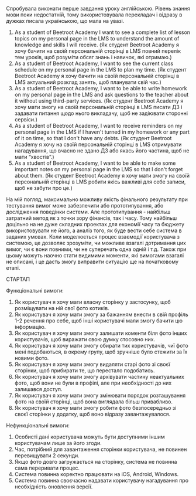 Спробувала виконати перше завдання уроку англійською. Рівень знання мови поки недостатній, тому використовувала перекладач і відразу в дужках писала українською, що мала на увазі.



1. As a student of Beetroot Academy I want to see a complete list of lesson topics on my personal page in the LMS to understand the amount of knowledge and skills I will receive. (Як студент Beetroot Academy я хочу бачити на своїй персональній сторінці в LMS повний перелік тем уроків, щоб розуміти обсяг знань і навичок, які отримаю.)
2. As a student of Beetroot Academy, I want to see the current class schedule on my personal page in the LMS to plan my time. (Як студент Beetroot Academy я хочу бачити на своїй персональній сторінці в LMS актуальний розклад занять, щоб планувати свій час.)
3. As a student of Beetroot Academy, I want to be able to write homework on my personal page in the LMS and ask questions to the teacher about it without using third-party services. (Як студент Beetroot Academy я хочу мати змогу на своїй персональній сторінці в LMS писати ДЗ і задавати питання щодо нього викладачу, щоб не задіювати сторонні сервіси.)
4. As a student of Beetroot Academy, I want to receive reminders on my personal page in the LMS if I haven't turned in my homework or any part of it on time, so that I don't have any debts. (Як студент Beetroot Academy я хочу на своїй персональній сторінці в LMS отримувати нагадування, що вчасно не здано ДЗ або якась його частина, щоб не мати “хвостів”.)
5. As a student of Beetroot Academy, I want to be able to make some important notes on my personal page in the LMS so that I don't forget about them. (Як студент Beetroot Academy я хочу мати змогу на своїй персональній сторінці в LMS робити якісь важливі для себе записи, щоб не забути про це.)

На мій погляд, максимально можливу якість фінального результату при тестування вимог може забезпечити або прототипування, або дослідження поведінки системи. Але прототипування - найбільш затратний метод як з точки зору фінансів, так і часу. Тому найбільш доцільно на не дуже складних проектах для економії часу та бюджету використовувати не його, а аналіз того, як буде вести себе система в заданих умовах. Коли моделюється процес взаємодії користувача з системою, це дозволяє зрозуміти, чи можливе взагалі дотримання цих вимог, чи є вони повними, чи не суперечать одна одній і т.д. Також при цьому можуть наочно стати видимими моменти, які вимогами взагалі не описані, і це дасть змогу виправити ситуацію ще на початковому етапі.

СТАРТАП

Функціональні вимоги:



1. Як користувач я хочу мати власну сторінку у застосунку, щоб розміщувати на ній свої фото котиків.
2. Як користувач я хочу мати змогу за бажанням внести в свій профіль 1-2 речення про себе, щоб інші користувачі мали змогу бачити цю інформацію. 
3. Як користувач я хочу мати змогу залишати коменти біля фото інших користувачів, щоб виражати свою думку стосовно них.
4. Як користувач я хочу мати змогу обирати тих користувачів, чиї фото мені подобаються, в окрему групу, щоб зручніше було стежити за їх новими фото.
5. Як користувач я хочу мати змогу видаляти старі фото зі своєї сторінки, щоб прибирати те, що перестало подобатись.
6. Як користувач я хочу мати змогу архівувати частину неактуальних фото, щоб вони не були в профілі, але при необхідності до них залишався доступ.
7. Як користувач я хочу мати змогу змінювати порядок розташування фото на своїй сторінці, щоб вона виглядала більш привабливо.
8. Як користувач я хочу мати змогу робити фото безпосередньо зі своєї сторінки у додатку, щоб воно відразу завантажувалося.

Нефункціональні вимоги:



1. Особисті дані користувача можуть бути доступними іншим користувачам лише за його згоди.
2. Час, потрібний для завантаження сторінки користувача, не повинен перевищувати 2 секунди.
3. Якщо фото довго загружається на сторінку, система не повинна сама переривати процес.
4. Система повинна коректно працювати на  iOS, Android, Windows.
5. Система повинна своєчасно надавати користувачу нагадування про необхідність оновлення версії.
